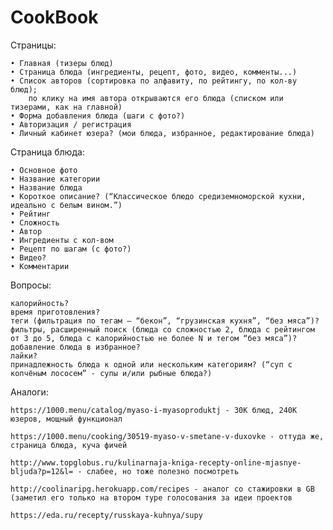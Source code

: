 # CookBook

Страницы: 

    • Главная (тизеры блюд)
    • Страница блюда (ингредиенты, рецепт, фото, видео, комменты...)
    • Список авторов (сортировка по алфавиту, по рейтингу, по кол-ву блюд);
        по клику на имя автора открываются его блюда (списком или тизерами, как на главной)
    • Форма добавления блюда (шаги с фото?)
    • Авторизация / регистрация
    • Личный кабинет юзера? (мои блюда, избранное, редактирование блюда)


Страница блюда:

    • Основное фото
    • Название категории
    • Название блюда
    • Короткое описание? (“Классическое блюдо средиземноморской кухни, идеально с белым вином.”)
    • Рейтинг
    • Сложность
    • Автор
    • Ингредиенты с кол-вом
    • Рецепт по шагам (с фото?)
    • Видео?
    • Комментарии


Вопросы:

    калорийность?
    время приготовления?
    теги (фильтрация по тегам – “бекон”, “грузинская кухня”, “без мяса”)?
    фильтры, расширенный поиск (блюда со сложностью 2, блюда с рейтингом от 3 до 5, блюда с калорийностью не более N и тегом “без мяса”)?
    добавление блюда в избранное?
    лайки?
    принадлежность блюда к одной или нескольким категориям? (“суп с копчёным лососем” - супы и/или рыбные блюда?)


Аналоги:

    https://1000.menu/catalog/myaso-i-myasoproduktj - 30К блюд, 240К юзеров, мощный функционал

    https://1000.menu/cooking/30519-myaso-v-smetane-v-duxovke - оттуда же, страница блюда, куча фичей

    http://www.topglobus.ru/kulinarnaja-kniga-recepty-online-mjasnye-bljuda?p=12&l= - слабее, но тоже полезно посмотреть

    http://coolinaripg.herokuapp.com/recipes - аналог со стажировки в GB (заметил его только на втором туре голосования за идеи проектов

    https://eda.ru/recepty/russkaya-kuhnya/supy 

